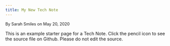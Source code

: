 ```yaml
---
title: My New Tech Note
---
```


<span style="font-size:90%;">By Sarah Smiles on May 20, 2020</span>

This is an example starter page for a Tech Note. Click the pencil icon to see the source file on Github. Please do not edit the source.